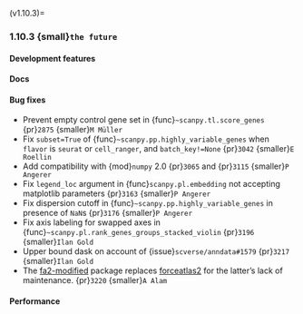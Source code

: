 (v1.10.3)=
### 1.10.3 {small}`the future`

#### Development features

#### Docs

#### Bug fixes

* Prevent empty control gene set in {func}`~scanpy.tl.score_genes` {pr}`2875` {smaller}`M Müller`
* Fix `subset=True` of {func}`~scanpy.pp.highly_variable_genes` when `flavor` is `seurat` or `cell_ranger`, and `batch_key!=None` {pr}`3042` {smaller}`E Roellin`
* Add compatibility with {mod}`numpy` 2.0 {pr}`3065` and {pr}`3115` {smaller}`P Angerer`
* Fix `legend_loc` argument in {func}`scanpy.pl.embedding` not accepting matplotlib parameters {pr}`3163` {smaller}`P Angerer`
* Fix dispersion cutoff in {func}`~scanpy.pp.highly_variable_genes` in presence of `NaN`s {pr}`3176` {smaller}`P Angerer`
* Fix axis labeling for swapped axes in {func}`~scanpy.pl.rank_genes_groups_stacked_violin` {pr}`3196` {smaller}`Ilan Gold`
* Upper bound dask on account of {issue}`scverse/anndata#1579` {pr}`3217` {smaller}`Ilan Gold`
* The [fa2-modified][] package replaces [forceatlas2][] for the latter’s lack of maintenance. {pr}`3220` {smaller}`A Alam`

[fa2-modified]: https://github.com/AminAlam/fa2_modified
[forceatlas2]: https://github.com/bhargavchippada/forceatlas2

#### Performance
